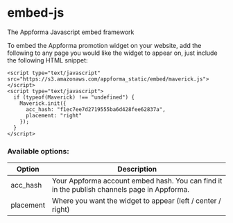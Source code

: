 embed-js
========

The Appforma Javascript embed framework

To embed the Appforma promotion widget on your website, add the following to any page you would like the widget to appear on, just include the following HTML snippet:

```
<script type="text/javascript" src="https://s3.amazonaws.com/appforma_static/embed/maverick.js"></script>
<script type="text/javascript">
  if (typeof(Maverick) !== "undefined") {
    Maverick.init({
      acc_hash: "f1ec7ee7d2719555ba6d428fee62837a",
      placement: "right"
    });
  }
</script>
```

### Available options: ###
| Option | Description |
| ------ | ----------- |
| acc_hash   | Your Appforma account embed hash. You can find it in the publish channels page in Appforma. |
| placement | Where you want the widget to appear (left / center / right) |

